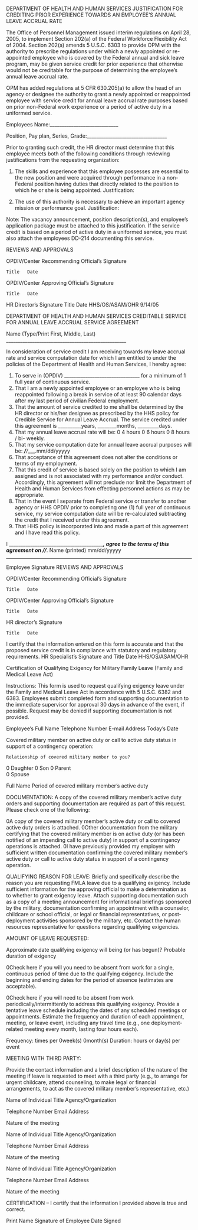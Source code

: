 
DEPARTMENT OF HEALTH AND HUMAN SERVICES
JUSTIFICATION FOR CREDITING PRIOR EXPERIENCE
TOWARDS AN EMPLOYEE’S ANNUAL LEAVE ACCRUAL RATE

The Office of Personnel Management issued interim regulations on April 28, 2005, to implement Section 202(a) of the Federal Workforce Flexibility Act of 2004.  Section 202(a) amends 5 U.S.C. 6303 to provide OPM with the authority to prescribe regulations under which a newly appointed or re-appointed employee who is covered by the Federal annual and sick leave program, may be given service credit for prior experience that otherwise would not be creditable for the purpose of determining the employee’s annual leave accrual rate.

OPM has added regulations at 5 CFR 630.205(a) to allow the head of an agency or designee the authority to grant a newly appointed or reappointed employee with service credit for annual leave accrual rate purposes based on prior non-Federal work experience or a period of active duty in a uniformed service.   

Employees Name:_____________________________	

Position, Pay plan, Series, Grade:__________________________________

Prior to granting such credit, the HR director must determine that this employee meets both of the following conditions through reviewing justifications from the requesting organization:

1.	The skills and experience that this employee possesses are essential to the new position and were acquired through performance in a non-Federal position having duties that directly related to the position to which he or she is being appointed.   Justification:






2.	The use of this authority is necessary to achieve an important agency mission or performance goal.  Justification:







Note:  The vacancy announcement, position description(s), and employee’s application package must be attached to this justification.  If the service credit is based on a period of active duty in a uniformed service, you must also attach the employees DD-214 documenting this service.

REVIEWS AND APPROVALS

OPDIV/Center Recommending Official’s Signature

	Title	Date
OPDIV/Center Approving Official’s Signature

	Title	Date
HR Director’s Signature
	Title	Date
HHS/OS/ASAM/OHR 9/14/05	
 
DEPARTMENT OF HEALTH AND HUMAN SERVICES
CREDITABLE SERVICE FOR ANNUAL LEAVE ACCRUAL SERVICE AGREEMENT

Name (Type/Print First, Middle, Last) ___________________________________________________

In consideration of service credit I am receiving towards my leave accrual rate and service computation date for which I am entitled to under the policies of the Department of Health and Human Services, I hereby agree:

1.	To serve in (OPDIV)    ________________________________ for a minimum of 1 full year of continuous service.
2.	That I am a newly appointed employee or an employee who is being reappointed following a break in service of at least 90 calendar days after my last period of civilian Federal employment.
3.	That the amount of service credited to me shall be determined by the HR director or his/her designee as prescribed by the HHS policy for Credible Service for Annual Leave Accrual. The service credited under this agreement is __________years, ________months, _________days.
4.	That my annual leave accrual rate will be:    0 4 hours      0 6 hours    0  8 hours / bi-  weekly.
5.	That my service computation date for annual leave accrual purposes will be: ___/__/____.mm/dd/yyyyy
6.	That acceptance of this agreement does not alter the conditions or terms of my employment.
7.	That this credit of service is based solely on the position to which I am assigned and is not associated with my performance and/or conduct.  Accordingly, this agreement will not preclude nor limit the Department of Health and Human Services from effecting personnel actions as may be appropriate.
8.	That in the event I separate from Federal service or transfer to another agency or HHS OPDIV prior to completing one (1) full year of continuous service, my service computation date will be re-calculated subtracting the credit that I received under this agreement. 
9.	That HHS policy is incorporated into and made a part of this agreement and I have read this policy.


I ___________________________________________, agree to the terms of this agreement on  ___/__/____.
   Name (printed)										mm/dd/yyyyy

___________________________________________
Employee Signature
REVIEWS AND APPROVALS

OPDIV/Center Recommending Official’s Signature

	Title	Date
OPDIV/Center Approving Official’s Signature

	Title	Date
HR director’s Signature

	Title	Date
I certify that the information entered on this form is accurate and that the proposed service credit is in compliance with statutory and regulatory requirements.	HR Specialist’s Signature and Title	Date
	HHS/OS/ASAM/OHR
 

Certification of Qualifying Exigency for Military Family Leave
(Family and Medical Leave Act)


Instructions: This form is used to request qualifying exigency leave under the Family and Medical Leave Act in accordance with 5 U.S.C. 6382 and 6383. Employees submit completed form and supporting documentation to the immediate supervisor for approval 30 days in advance of the event, if possible. Request may be denied if supporting documentation is not provided.


			
Employee’s Full Name	Telephone Number	E-mail Address	Today’s Date

Covered military member on active duty or call to active duty status in support of a contingency operation:

	Relationship of covered military member to you?

0  Daughter   0 Son    0 Parent   
0  Spouse

Full Name		Period of covered military member’s active duty

DOCUMENTATION: A copy of the covered military member’s active duty orders and supporting documentation are required as part of this request. Please check one of the following:

0A copy of the covered military member’s active duty or call to covered active duty orders is attached.
0Other documentation from the military certifying that the covered military member is on active duty (or has been notified of an impending call to active duty) in support of a contingency operations is attached. 
0I have previously provided my employer with sufficient written documentation confirming the covered military member’s active duty or call to active duty status in support of a contingency operation. 

QUALIFYING REASON FOR LEAVE: Briefly and specifically describe the reason you are requesting FMLA leave due to a qualifying exigency. Include sufficient information for the approving official to make a determination as to whether to grant exigency leave. Attach supporting documentation such as a copy of a meeting announcement for informational briefings sponsored by the military, documentation confirming an appointment with a counselor, childcare or school official, or legal or financial representatives, or post-deployment activities sponsored by the military, etc. Contact the human resources representative for questions regarding qualifying exigencies. 






AMOUNT OF LEAVE REQUESTED:

Approximate date qualifying exigency will being (or has begun)?  		Probable duration of exigency	

 

0Check here if you will you need to be absent from work for a single, continuous period of time due to the qualifying exigency. Include the beginning and ending dates for the period of absence (estimates are acceptable).




0Check here if you will need to be absent from work periodically/intermittently to address this qualifying exigency.  Provide a tentative leave schedule including the dates of any scheduled meetings or appointments. Estimate the frequency and duration of each appointment, meeting, or leave event, including any travel time (e.g., one deployment-related meeting every month, lasting four hours each).





Frequency:	     times per	0week(s)	0month(s)
Duration:	     hours or      day(s) per event

MEETING WITH THIRD PARTY:

Provide the contact information and a brief description of the nature of the meeting if leave is requested to meet with a third party (e.g., to arrange for urgent childcare, attend counseling, to make legal or financial arrangements, to act as the covered military member’s representative, etc.) 


		
Name of Individual	Title	Agency/Organization

		
Telephone Number	Email Address	

Nature of the meeting


		
Name of Individual	Title	Agency/Organization

		
Telephone Number	Email Address	

Nature of the meeting

 


		
Name of Individual	Title	Agency/Organization

		
Telephone Number	Email Address	

Nature of the meeting

CERTIFICATION – I certify that the information I provided above is true and correct.


		
Print Name	Signature of Employee	Date Signed

